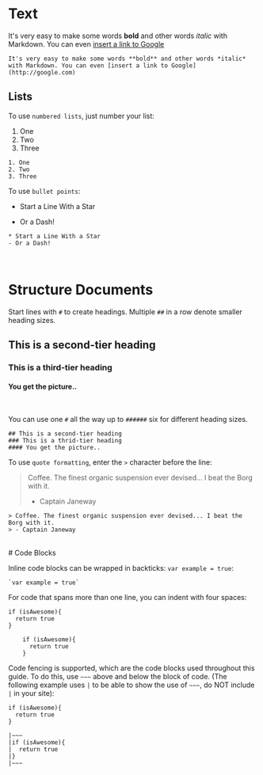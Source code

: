 # Text

It's very easy to make some words **bold** and other words *italic* with Markdown. You can even [insert a link to Google](http://google.com)

~~~
It's very easy to make some words **bold** and other words *italic* with Markdown. You can even [insert a link to Google](http://google.com)
~~~

## Lists

To use `numbered lists`, just number your list:

1. One
2. Two
3. Three

~~~
1. One
2. Two
3. Three
~~~

To use `bullet points`:

* Start a Line With a Star
- Or a Dash!

~~~
* Start a Line With a Star
- Or a Dash!
~~~

<br />

# Structure Documents

 Start lines with `#` to create headings. Multiple `##` in a row denote smaller heading sizes.

## This is a second-tier heading
### This is a third-tier heading
#### You get the picture..
<br />

You can use one `#` all the way up to `######` six for different heading sizes.

~~~
## This is a second-tier heading
### This is a thrid-tier heading
#### You get the picture..
~~~

To use `quote formatting`, enter the `>` character before the line:

> Coffee. The finest organic suspension ever devised... I beat the Borg with it.
> - Captain Janeway

~~~
> Coffee. The finest organic suspension ever devised... I beat the Borg with it.
> - Captain Janeway
~~~
<br />
# Code Blocks

Inline code blocks can be wrapped in backticks: `var example = true`:

~~~
`var example = true`
~~~

For code that spans more than one line, you can indent with four spaces:

    if (isAwesome){
      return true
    }

~~~
    if (isAwesome){
      return true
    }
~~~

Code fencing is supported, which are the code blocks used throughout this guide. To do this, use `~~~` above and below the block of code. (The following example uses `|` to be able to show the use of `~~~`, do NOT include `|` in your site):

~~~
if (isAwesome){
  return true
}
~~~

~~~
|~~~
|if (isAwesome){
|  return true
|}
|~~~
~~~